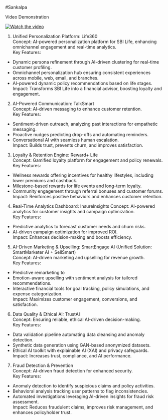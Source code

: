 #Sankalpa

Video Demonstration

[![Watch the video](https://drive.google.com/uc?id=14aS1tchu5qV17BkNudcNLdHpoQCwQ0FO)](https://www.canva.com/design/DAGS5sWWCY8/MlLKvJ0cTNV-RBUhXzOSoQ/watch)

1. Unified Personalization Platform: Life360  
Concept: AI-powered personalization platform for SBI Life, enhancing omnichannel engagement and real-time analytics.  
Key Features: 
- Dynamic persona refinement through AI-driven clustering for real-time customer profiling.  
- Omnichannel personalization hub ensuring consistent experiences across mobile, web, email, and branches.  
- AI-powered dynamic policy recommendations based on life stages.  
Impact: Transforms SBI Life into a financial advisor, boosting loyalty and engagement.  

2. AI-Powered Communication: TalkSmart  
Concept: AI-driven messaging to enhance customer retention.  
Key Features:
- Sentiment-driven outreach, analyzing past interactions for empathetic messaging.  
- Proactive nudges predicting drop-offs and automating reminders.  
- Conversational AI with seamless human escalation.  
Impact: Builds trust, prevents churn, and improves satisfaction.  

 3. Loyalty & Retention Engine: Reward+ Life  
Concept: Gamified loyalty platform for engagement and policy renewals.  
Key Features:
- Wellness rewards offering incentives for healthy lifestyles, including lower premiums and cashback.  
- Milestone-based rewards for life events and long-term loyalty.  
- Community engagement through referral bonuses and customer forums.  
Impact: Reinforces positive behaviors and enhances customer retention.  

 4. Real-Time Analytics Dashboard: InsureInsights  Concept: AI-powered analytics for customer insights and campaign optimization.  
Key Features:
- Predictive analytics to forecast customer needs and churn risks.  
- AI-driven campaign optimization for improved ROI.  
Impact: Enhances decision-making and boosts efficiency.  

5. AI-Driven Marketing & Upselling: SmartEngage AI (Unified Solution: SmartMarketer AI + SellSmart)  
Concept: AI-driven marketing and upselling for revenue growth.  
Key Features: 
- Predictive remarketing to 
- Emotion-aware upselling with sentiment analysis for tailored recommendations.  
- Interactive financial tools for goal tracking, policy simulations, and expense categorization.  
Impact: Maximizes customer engagement, conversions, and satisfaction.  

6. Data Quality & Ethical AI: TrustAI  
Concept: Ensuring reliable, ethical AI-driven decision-making.  
Key Features: 
- Data validation pipeline automating data cleansing and anomaly detection.  
- Synthetic data generation using GAN-based anonymized datasets.  
- Ethical AI toolkit with explainable AI (XAI) and privacy safeguards.  
Impact: Increases trust, compliance, and AI performance.  

7. Fraud Detection & Prevention  
Concept: AI-driven fraud detection for enhanced security.  
Key Features:
- Anomaly detection to identify suspicious claims and policy activities.  
- Behavioral analysis tracking user patterns to flag inconsistencies.  
- Automated investigations leveraging AI-driven insights for fraud risk assessment.  
Impact: Reduces fraudulent claims, improves risk management, and enhances policyholder trust.
